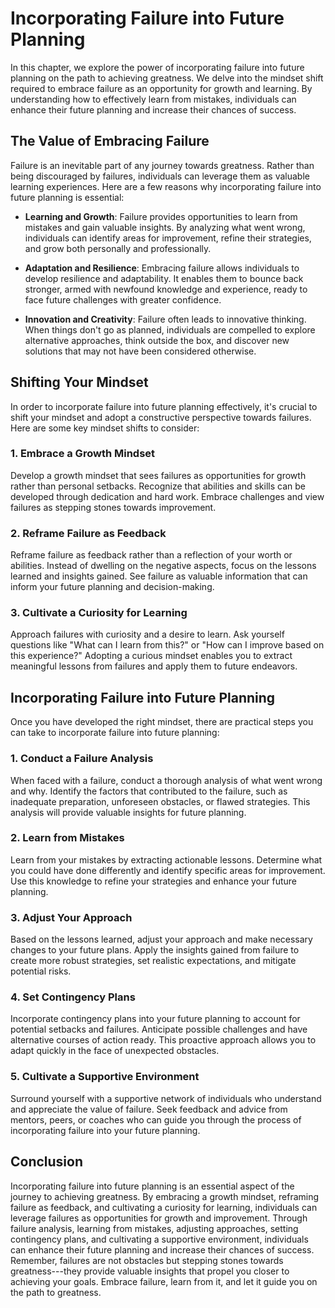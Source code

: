 Incorporating Failure into Future Planning
===================================================

In this chapter, we explore the power of incorporating failure into future planning on the path to achieving greatness. We delve into the mindset shift required to embrace failure as an opportunity for growth and learning. By understanding how to effectively learn from mistakes, individuals can enhance their future planning and increase their chances of success.

The Value of Embracing Failure
------------------------------

Failure is an inevitable part of any journey towards greatness. Rather than being discouraged by failures, individuals can leverage them as valuable learning experiences. Here are a few reasons why incorporating failure into future planning is essential:

* **Learning and Growth**: Failure provides opportunities to learn from mistakes and gain valuable insights. By analyzing what went wrong, individuals can identify areas for improvement, refine their strategies, and grow both personally and professionally.

* **Adaptation and Resilience**: Embracing failure allows individuals to develop resilience and adaptability. It enables them to bounce back stronger, armed with newfound knowledge and experience, ready to face future challenges with greater confidence.

* **Innovation and Creativity**: Failure often leads to innovative thinking. When things don't go as planned, individuals are compelled to explore alternative approaches, think outside the box, and discover new solutions that may not have been considered otherwise.

Shifting Your Mindset
---------------------

In order to incorporate failure into future planning effectively, it's crucial to shift your mindset and adopt a constructive perspective towards failures. Here are some key mindset shifts to consider:

### 1. Embrace a Growth Mindset

Develop a growth mindset that sees failures as opportunities for growth rather than personal setbacks. Recognize that abilities and skills can be developed through dedication and hard work. Embrace challenges and view failures as stepping stones towards improvement.

### 2. Reframe Failure as Feedback

Reframe failure as feedback rather than a reflection of your worth or abilities. Instead of dwelling on the negative aspects, focus on the lessons learned and insights gained. See failure as valuable information that can inform your future planning and decision-making.

### 3. Cultivate a Curiosity for Learning

Approach failures with curiosity and a desire to learn. Ask yourself questions like "What can I learn from this?" or "How can I improve based on this experience?" Adopting a curious mindset enables you to extract meaningful lessons from failures and apply them to future endeavors.

Incorporating Failure into Future Planning
------------------------------------------

Once you have developed the right mindset, there are practical steps you can take to incorporate failure into future planning:

### 1. Conduct a Failure Analysis

When faced with a failure, conduct a thorough analysis of what went wrong and why. Identify the factors that contributed to the failure, such as inadequate preparation, unforeseen obstacles, or flawed strategies. This analysis will provide valuable insights for future planning.

### 2. Learn from Mistakes

Learn from your mistakes by extracting actionable lessons. Determine what you could have done differently and identify specific areas for improvement. Use this knowledge to refine your strategies and enhance your future planning.

### 3. Adjust Your Approach

Based on the lessons learned, adjust your approach and make necessary changes to your future plans. Apply the insights gained from failure to create more robust strategies, set realistic expectations, and mitigate potential risks.

### 4. Set Contingency Plans

Incorporate contingency plans into your future planning to account for potential setbacks and failures. Anticipate possible challenges and have alternative courses of action ready. This proactive approach allows you to adapt quickly in the face of unexpected obstacles.

### 5. Cultivate a Supportive Environment

Surround yourself with a supportive network of individuals who understand and appreciate the value of failure. Seek feedback and advice from mentors, peers, or coaches who can guide you through the process of incorporating failure into your future planning.

Conclusion
----------

Incorporating failure into future planning is an essential aspect of the journey to achieving greatness. By embracing a growth mindset, reframing failure as feedback, and cultivating a curiosity for learning, individuals can leverage failures as opportunities for growth and improvement. Through failure analysis, learning from mistakes, adjusting approaches, setting contingency plans, and cultivating a supportive environment, individuals can enhance their future planning and increase their chances of success. Remember, failures are not obstacles but stepping stones towards greatness---they provide valuable insights that propel you closer to achieving your goals. Embrace failure, learn from it, and let it guide you on the path to greatness.
